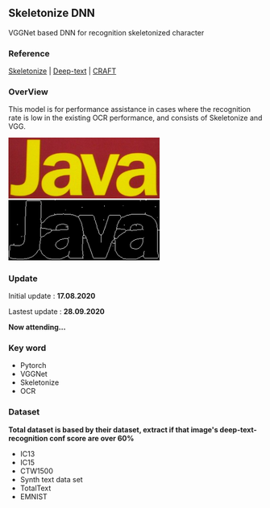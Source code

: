 ## Skeletonize DNN
VGGNet based DNN for recognition skeletonized character

### Reference
[Skeletonize](https://scikit-image.org/docs/dev/auto_examples/edges/plot_skeleton.html) | [Deep-text](https://github.com/clovaai/deep-text-recognition-benchmark) | [CRAFT](https://github.com/clovaai/CRAFT-pytorch)

### OverView

This model is for performance assistance in cases where the recognition rate is low in the existing OCR performance, and consists of Skeletonize and VGG.

<img width="300" src="./sample/word_bf.png"> <img width="300" src="./sample/word_af.png">


### Update
Initial update : **17.08.2020**
 
Lastest update : **28.09.2020**

**Now attending...**


### Key word
- Pytorch 
- VGGNet
- Skeletonize
- OCR


### Dataset
**Total dataset is based by their dataset, extract if that image's deep-text-recognition conf score are over 60%**
- IC13
- IC15
- CTW1500
- Synth text data set
- TotalText
- EMNIST


  

